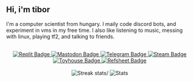## Hi, i'm tibor

I'm a computer scientist from hungary. I maily code discord bots, and experiment in vms in my free time. I also like listening to music, messing with linux, playing tf2, and talking to friends.

<br>

<div id="badges", align="center">
  <a href="https://replit.com/@Tibor309">
    <img src="https://img.shields.io/badge/replit-313244?style=for-the-badge&logo=replit&logoColor=cdd6f4" alt="Replit Badge"/>
  </a>
  <a href="https://furry.engineer/@tibor">
    <img src="https://img.shields.io/badge/mastodon-313244?style=for-the-badge&logo=mastodon&logoColor=cdd6f4" alt="Mastodon Badge"/>
  </a>
  <a href="https://t.me/tibor309">
    <img src="https://img.shields.io/badge/telegram-313244?style=for-the-badge&logo=telegram&logoColor=cdd6f4" alt="Telegram Badge"/>
  </a>
  <a href="https://steamcommunity.com/id/tibor309">
    <img src="https://img.shields.io/badge/steam-313244?style=for-the-badge&logo=steam&logoColor=cdd6f4" alt="Steam Badge"/>
  </a>
  <a href="https://toyhou.se/tibor">
    <img src="https://img.shields.io/badge/toyhouse-313244?style=for-the-badge&logo=toyhouse&logoColor=cdd6f4" alt="Toyhouse Badge"/>
  </a>
  <a href="https://refsheet.net/Tibor">
    <img src="https://img.shields.io/badge/refsheet-313244?style=for-the-badge&logo=refsheet&logoColor=cdd6f4" alt="Refsheet Badge"/>
  </a>
</div>

<br>
<div id="stats", align="center">
  <img src="https://github-readme-streak-stats.herokuapp.com/?user=tibor309&hide_border=true&background=313244&ring=CDD6F4&fire=CDD6F4&sideLabels=BAC2DE&sideNums=CDD6F4&currStreakNum=CDD6F4&currStreakLabel=CDD6F4&dates=A6ADC8&stroke=585B70&count_private=false" alt="Streak stats/">
  <img src="https://github-readme-stats.vercel.app/api?username=tibor309&&hide_border=true&hide_rank=true&show_icons=true&bg_color=313244&title_color=cdd6f4&icon_color=cdd6f4&text_color=a6adc8&count_private=false" alt="Stats"/>
</div>
<br>

